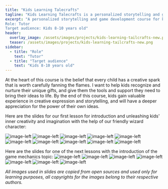 ```yaml
---
title: "Kids Learning Talecrafts"
tagline: "Kids Learning Talecrafts is a personalized storytelling and game development course for kids from 8 to 10. This course is designed to help children unleash their creativity and build confidence in their storytelling skills. Through a series of fun and engaging activities, students learn all of the exciting steps to create their own game."
excerpt: "A personalized storytelling and game development course for kids.
Role: Tutor
Target audience: Kids 8-10 years old"
header:
  overlay_image: /assets/images/projects/kids-learning-tailcrafts-new.png
  teaser: /assets/images/projects/kids-learning-tailcrafts-new.png
sidebar:
  - title: "Role"
    text: "Tutor"
  - title: "Target audience"
    text: "Kids 8-10 years old"
---
```



At the heart of this course is the belief that every child has a creative spark that is worth carefully fanning the flames. I want to help kids recognize and nurture their unique gifts, and give them the tools and support they need to bring their ideas to life. By the end of this course, kids gain valuable experience in creative expression and storytelling, and will have a deeper appreciation for the power of their own ideas.

Here are the slides for our first lesson for introduction and unleashing kids' inner creativity and imagination with the help of our friendly wizard character:

![image-left](/assets/images/projects/kids-learning-tailcrafts-image-1.png)
![image-left](/assets/images/projects/kids-learning-tailcrafts-image-2.png)
![image-left](/assets/images/projects/kids-learning-tailcrafts-image-3.png)
![image-left](/assets/images/projects/kids-learning-tailcrafts-image-4.png)
![image-left](/assets/images/projects/kids-learning-tailcrafts-image-5.png)
![image-left](/assets/images/projects/kids-learning-tailcrafts-image-6.png)
![image-left](/assets/images/projects/kids-learning-tailcrafts-image-7.png)
![image-left](/assets/images/projects/kids-learning-tailcrafts-image-8.png)
![image-left](/assets/images/projects/kids-learning-tailcrafts-image-9.png)
![image-left](/assets/images/projects/kids-learning-tailcrafts-image-10.png)

Here are the slides for one of the next lessons with the introduction of the game mechanics topic:
![image-left](/assets/images/projects/Kids-learning-narrative-lesson-2/Slide1.png)
![image-left](/assets/images/projects/Kids-learning-narrative-lesson-2/Slide2.png)
![image-left](/assets/images/projects/Kids-learning-narrative-lesson-2/Slide3.png)
![image-left](/assets/images/projects/Kids-learning-narrative-lesson-2/Slide4.png)
![image-left](/assets/images/projects/Kids-learning-narrative-lesson-2/Slide5.png)
![image-left](/assets/images/projects/Kids-learning-narrative-lesson-2/Slide6.png)
![image-left](/assets/images/projects/Kids-learning-narrative-lesson-2/Slide7.png)


_All images used in slides are copied from open sources and used only for learning purposes, all copyrights for the images belong to their respective authors._

